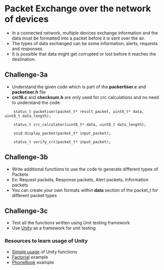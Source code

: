 # Packet Exchange over the network of devices
* In a connected network, multiple devices exchange information and the data must be formatted into a packet before it is sent over the air.
* The types of data exchanged can be some information, alerts, requests and responses.
* It is possible that data might get corrupted or lost before it reaches the destination.

## Challenge-3a
* Understand the given code which is part of the **packertiser.c** and **packetiser.h** file
* **crc16.c** and **checksum.h** are only used for crc calculations and no need to understand the code.

```
    status_t packetiser(packet_t* result_packet, uint8_t* data, uint8_t data_length);

    status_t crc_calculator(uint8_t* data, uint8_t data_length);

    void display_packet(packet_t* input_packet);

    status_t verify_crc(packet_t* input_packet);
```

## Challenge-3b
* Write additional functions to use the code to generate different types of Packets
* Ex: Request packets, Response packets, Alert packets, Information packets
* You can create your own formats within **data** section of the packet_t for different packet types

## Challenge-3c
* Test all the functions written using Unit testing framework
* Use [Unity](http://www.throwtheswitch.org/unity) as a framework for unit testing

### Resources to learn usage of Unity
* [Simple usage](https://github.com/stepin654321/MiniProject_Template/blob/master/HOWTO.md#step3---add-unity-test-framework-to-codeblocks) of Unity functions 
* [Factorial](https://github.com/stepin654321/MiniProject_Template/tree/master/Example_Programs/Factorial) example
* [PhoneBook](https://github.com/stepin654321/MiniProject_Template/tree/master/Example_Programs/PhoneBook) example
 